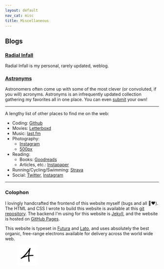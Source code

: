 ```yaml
---
layout: default
nav_cat: misc
title: Miscellaneous
---
```


## Blogs

### [Radial Infall](http://radialinfall.com)
Radial Infall is my personal, rarely updated, weblog.


### [Astronyms](http://astronyms.net/)
Astronomers often come up with some of the most clever (or convoluted, if you will) acronyms. Astronyms is an infrequently updated collection gathering my favorites all in one place. You can even [submit](http://astronyms.net/submit) your own!

---

A lengthy list of other places to find me on the web:

* Coding: [Github](https://github.com/abhimat)
* Movies: [Letterboxd](http://letterboxd.com/abhimat/)
* Music: [last.fm](http://last.fm/user/abhimatgautam)
* Photography:
	* [Instagram](https://www.instagram.com/abhimatphoto/)
	* [500px](https://500px.com/abhimat)
* Reading:
	* Books: [Goodreads](https://www.goodreads.com/user/show/4882528-abhimat)
	* Articles, etc.: [Instapaper](http://instapaper.com/p/abhimat)
* Running/Cycling/Swimming: [Strava](https://www.strava.com/athletes/2497917)
* Social: [Twitter](http://twitter.com/abhimatgautam), [Instagram](https://www.instagram.com/abhimat)

---

### Colophon

I lovingly handcrafted the frontend of this website myself (bugs and all 🐞&#8288;❤️). The HTML and CSS I wrote to build this website is available at this [git repository](https://github.com/abhimat/abhimat.github.io). The backend I'm using for this website is [Jekyll](https://jekyllrb.com), and the website is hosted on [GitHub Pages](https://pages.github.com).

This website is typeset in [Futura](https://en.wikipedia.org/wiki/Futura_(typeface)) and [Lato](https://en.wikipedia.org/wiki/Lato_(typeface)), and uses absolutely the best organic, free-range electrons available for delivery across the world wide web.

<figure>
	<picture>
	<source srcset="../assets/icons/personal-mark-dark.svg" media="(prefers-color-scheme: dark)">
	<img src="../assets/icons/personal-mark.svg" alt="Abhimat Icon" title="Abhimat Icon" width="64" />
	</picture>
    <!-- <figcaption>Caption</figcaption> -->
</figure>